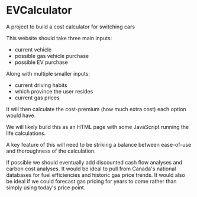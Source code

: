 # EVCalculator
A project to build a cost calculator for switching cars

This website should take three main inputs:
- current vehicle
- possible gas vehicle purchase
- possible EV purchase

Along with multiple smaller inputs:
- current driving habits
- which province the user resides
- current gas prices

It will then calculate the cost-premium (how much extra cost) each option would have.

We will likely build this as an HTML page with some JavaScript running the life calculations.

A key feature of this will need to be striking a balance between ease-of-use and thoroughness of the calculation.

If possible we should eventually add discounted cash flow analyses and carbon cost analyses.  It would be ideal to pull from Canada's national databases for fuel efficiencies and historic gas price trends.  It would also be ideal if we could forecast gas pricing for years to come rather than simply using today's price point.
